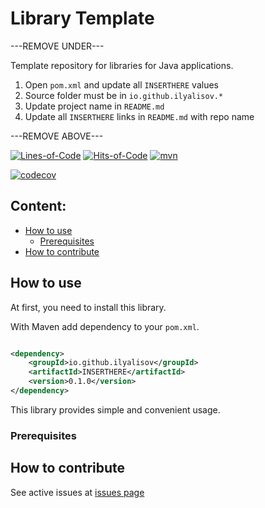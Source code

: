 # Library Template

---REMOVE UNDER---

Template repository for libraries for Java applications.

1) Open `pom.xml` and update all `INSERTHERE` values
2) Source folder must be in `io.github.ilyalisov.*`
3) Update project name in `README.md`
4) Update all `INSERTHERE` links in `README.md` with repo name

---REMOVE ABOVE---

[![Lines-of-Code](https://tokei.rs/b1/github/ilyalisov/INSERTHERE)](https://github.com/ilyalisov/INSERTHERE)
[![Hits-of-Code](https://hitsofcode.com/github/ilyalisov/INSERTHERE?branch=master)](https://hitsofcode.com/github/ilyalisov/INSERTHERE/view?branch=master)
[![mvn](https://github.com/ilyalisov/INSERTHERE/actions/workflows/maven-build.yml/badge.svg)](https://github.com/ilyalisov/INSERTHERE/actions/workflows/maven-build.yml)

[![codecov](https://codecov.io/gh/IlyaLisov/INSERTHERE/graph/badge.svg?token=OJR6TFQ2qr)](https://codecov.io/gh/IlyaLisov/INSERTHERE)

## Content:

* [How to use](#how-to-use)
    * [Prerequisites](#prerequisites)
* [How to contribute](#how-to-contribute)

## How to use

At first, you need to install this library.

With Maven add dependency to your `pom.xml`.

```xml

<dependency>
    <groupId>io.github.ilyalisov</groupId>
    <artifactId>INSERTHERE</artifactId>
    <version>0.1.0</version>
</dependency>
```

This library provides simple and convenient usage.

### Prerequisites



## How to contribute

See active issues
at [issues page](https://github.com/ilyalisov/spring-boot-starter-mail/issues)